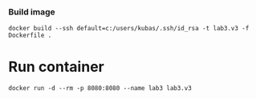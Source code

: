 ### Build image
```
docker build --ssh default=c:/users/kubas/.ssh/id_rsa -t lab3.v3 -f Dockerfile .
```

# Run container 
```
docker run -d --rm -p 8080:8080 --name lab3 lab3.v3
```

